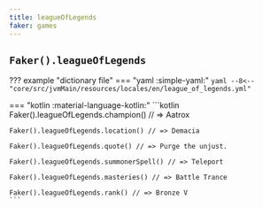 ```yaml
---
title: leagueOfLegends
faker: games
---
```


## `Faker().leagueOfLegends`

??? example "dictionary file"
    === "yaml :simple-yaml:"
        ```yaml
        --8<-- "core/src/jvmMain/resources/locales/en/league_of_legends.yml"
        ```

=== "kotlin :material-language-kotlin:"
    ```kotlin
    Faker().leagueOfLegends.champion() // => Aatrox

    Faker().leagueOfLegends.location() // => Demacia

    Faker().leagueOfLegends.quote() // => Purge the unjust.

    Faker().leagueOfLegends.summonerSpell() // => Teleport

    Faker().leagueOfLegends.masteries() // => Battle Trance

    Faker().leagueOfLegends.rank() // => Bronze V
    ```
